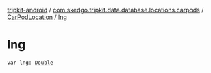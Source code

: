 [tripkit-android](../../index.md) / [com.skedgo.tripkit.data.database.locations.carpods](../index.md) / [CarPodLocation](index.md) / [lng](./lng.md)

# lng

`var lng: `[`Double`](https://kotlinlang.org/api/latest/jvm/stdlib/kotlin/-double/index.html)